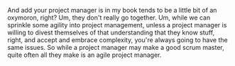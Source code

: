 And add your project manager is in my book tends to be a little bit of an oxymoron, right? Um, they don't really go together. Um, while we can sprinkle some agility into project management, unless a project manager is willing to divest themselves of that understanding that they know stuff, right, and accept and embrace complexity, you're always going to have the same issues. So while a project manager may make a good scrum master, quite often all they make is an agile project manager.